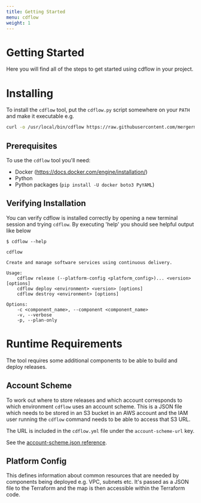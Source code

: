 ```yaml
---
title: Getting Started
menu: cdflow
weight: 1
---
```


# Getting Started

Here you will find all of the steps to get started using cdflow in your project.

# Installing

To install the `cdflow` tool, put the `cdflow.py` script somewhere on your `PATH` and make it executable e.g.

```bash
curl -o /usr/local/bin/cdflow https://raw.githubusercontent.com/mergermarket/cdflow/master/cdflow.py
```

## Prerequisites

To use the `cdflow` tool you'll need:

 - Docker (https://docs.docker.com/engine/installation/)
 - Python
 - Python packages (`pip install -U docker boto3 PyYAML`)

## Verifying Installation

You can verify cdflow is installed correctly by opening a new terminal session and trying `cdflow`. By executing 'help' you should see helpful output like below

```
$ cdflow --help

cdflow

Create and manage software services using continuous delivery.

Usage:
    cdflow release (--platform-config <platform_config>)... <version> [options]
    cdflow deploy <environment> <version> [options]
    cdflow destroy <environment> [options]

Options:
    -c <component_name>, --component <component_name>
    -v, --verbose
    -p, --plan-only
```

# Runtime Requirements

The tool requires some additional components to be able to build and deploy releases.

## Account Scheme

To work out where to store releases and which account corresponds to which environment `cdflow` uses an account scheme. This is a JSON file which needs to be stored in an S3 bucket in an AWS account and the IAM user running the `cdflow` command needs to be able to access that S3 URL.

The URL is included in the `cdflow.yml` file under the `account-scheme-url` key.

See the [account-scheme.json reference](../reference/account-scheme-json.md).


## Platform Config

This defines information about common resources that are needed by components being deployed e.g. VPC, subnets etc. It's passed as a JSON file to the Terraform and the map is then accessible within the Terraform code.
